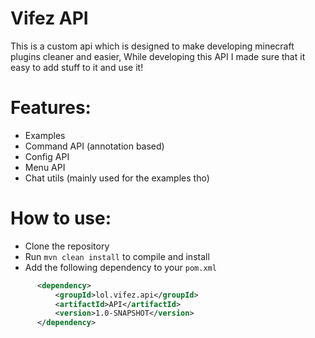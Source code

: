 # Vifez API
This is a custom api which is designed to make developing minecraft plugins cleaner and easier, While developing this API I made sure that it easy to add stuff to it and use it!

# Features:
- Examples
- Command API (annotation based)
- Config API
- Menu API
- Chat utils (mainly used for the examples tho)

# How to use:
- Clone the repository
- Run `mvn clean install` to compile and install
- Add the following dependency to your `pom.xml`

```xml
      <dependency>
          <groupId>lol.vifez.api</groupId>
          <artifactId>API</artifactId>
          <version>1.0-SNAPSHOT</version>
      </dependency>
```
